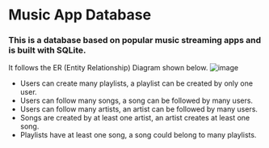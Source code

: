 # Music App Database

### This is a database based on popular music streaming apps and is built with SQLite.
It follows the ER (Entity Relationship) Diagram shown below.
![image](https://user-images.githubusercontent.com/78764175/215190997-70ca4e1b-a012-4357-ad3d-9ed58328cc5b.png)

* Users can create many playlists, a playlist can be created by only one user.
* Users can follow many songs, a song can be followed by many users.
* Users can follow many artists, an artist can be followed by many users.
* Songs are created by at least one artist, an artist creates at least one song.
* Playlists have at least one song, a song could belong to many playlists.

